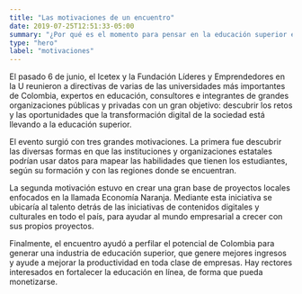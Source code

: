 ```yaml
---
title: "Las motivaciones de un encuentro"
date: 2019-07-25T12:51:33-05:00
summary: "¿Por qué es el momento para pensar en la educación superior en Colombia y los aspectos que la están afectando?"
type: "hero"
label: "motivaciones"
---
```


El pasado 6 de junio, el Icetex y la Fundación Líderes y Emprendedores en la U reunieron a directivas de varias de las universidades más importantes de Colombia, expertos en educación, consultores e integrantes de grandes organizaciones públicas y privadas con un gran objetivo: descubrir los retos y las oportunidades que la transformación digital de la sociedad está llevando a la educación superior. 

El evento surgió con tres grandes motivaciones. La primera fue descubrir las diversas formas en que las instituciones y organizaciones estatales podrían usar datos para mapear las habilidades que tienen los estudiantes, según su formación y con las regiones donde se encuentran. 

La segunda motivación estuvo en crear una gran base de proyectos locales enfocados en la llamada Economía Naranja. Mediante esta iniciativa se ubicaría al talento detrás de las iniciativas de contenidos digitales y culturales en todo el país, para ayudar al mundo empresarial a crecer con sus propios proyectos.

Finalmente, el encuentro ayudó a perfilar el potencial de Colombia para generar una industria de educación superior, que genere mejores ingresos y ayude a mejorar la productividad en toda clase de empresas. Hay rectores interesados en fortalecer la educación en línea, de forma que pueda monetizarse.  
